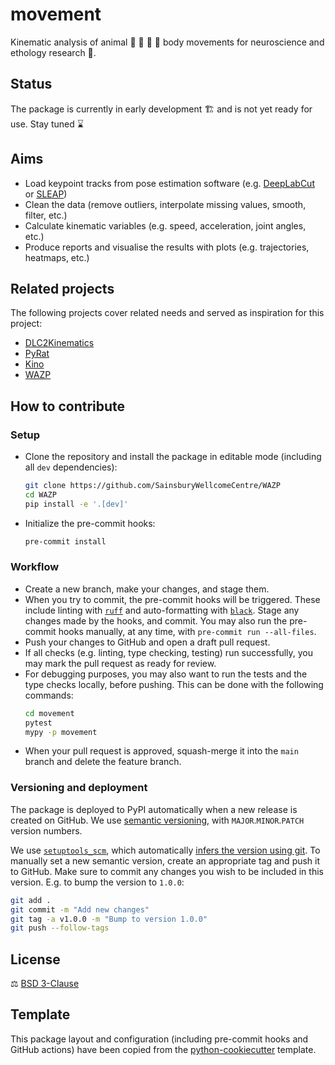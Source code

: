 # movement

Kinematic analysis of animal 🐝 🦀 🐀 🐒 body movements for neuroscience and ethology research 🔬.

## Status
The package is currently in early development 🏗️ and is not yet ready for use. Stay tuned ⌛

## Aims
* Load keypoint tracks from pose estimation software (e.g. [DeepLabCut](http://www.mackenziemathislab.org/deeplabcut) or [SLEAP](https://sleap.ai/))
* Clean the data (remove outliers, interpolate missing values, smooth, filter, etc.)
* Calculate kinematic variables (e.g. speed, acceleration, joint angles, etc.)
* Produce reports and visualise the results with plots (e.g. trajectories, heatmaps, etc.)

## Related projects
The following projects cover related needs and served as inspiration for this project:
* [DLC2Kinematics](https://github.com/AdaptiveMotorControlLab/DLC2Kinematics)
* [PyRat](https://github.com/pyratlib/pyrat)
* [Kino](https://github.com/BrancoLab/Kino)
* [WAZP](https://github.com/SainsburyWellcomeCentre/WAZP)

## How to contribute
### Setup
* Clone the repository and install the package in editable mode (including all `dev` dependencies):
    ```bash
    git clone https://github.com/SainsburyWellcomeCentre/WAZP
    cd WAZP
    pip install -e '.[dev]'
    ```
* Initialize the pre-commit hooks:

    ```bash
    pre-commit install
    ```

### Workflow
* Create a new branch, make your changes, and stage them.
* When you try to commit, the pre-commit hooks will be triggered. These include linting with [`ruff`](https://github.com/charliermarsh/ruff) and auto-formatting with [`black`](https://github.com/psf/black). Stage any changes made by the hooks, and commit. You may also run the pre-commit hooks manually, at any time, with `pre-commit run --all-files`.
* Push your changes to GitHub and open a draft pull request.
* If all checks (e.g. linting, type checking, testing) run successfully, you may mark the pull request as ready for review.
* For debugging purposes, you may also want to run the tests and the type checks locally, before pushing. This can be done with the following commands:
    ```bash
    cd movement
    pytest
    mypy -p movement
    ```
* When your pull request is approved, squash-merge it into the `main` branch and delete the feature branch.

### Versioning and deployment
The package is deployed to PyPI automatically when a new release is created on GitHub. We use [semantic versioning](https://semver.org/), with `MAJOR`.`MINOR`.`PATCH` version numbers.

We use [`setuptools_scm`](https://github.com/pypa/setuptools_scm), which automatically [infers the version using git](https://github.com/pypa/setuptools_scm#default-versioning-scheme). To manually set a new semantic version, create an appropriate tag and push it to GitHub. Make sure to commit any changes you wish to be included in this version. E.g. to bump the version to `1.0.0`:

```bash
git add .
git commit -m "Add new changes"
git tag -a v1.0.0 -m "Bump to version 1.0.0"
git push --follow-tags
```

## License

⚖️ [BSD 3-Clause](./LICENSE)

## Template
This package layout and configuration (including pre-commit hooks and GitHub actions) have been copied from the [python-cookiecutter](https://github.com/SainsburyWellcomeCentre/python-cookiecutter) template.
